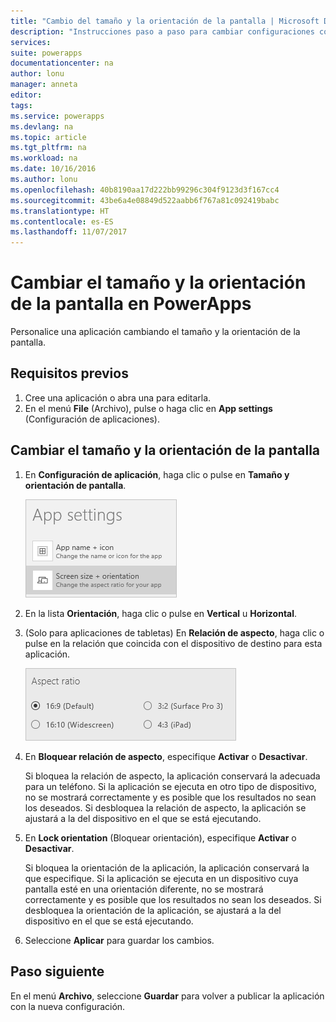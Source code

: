 ```yaml
---
title: "Cambio del tamaño y la orientación de la pantalla | Microsoft Docs"
description: "Instrucciones paso a paso para cambiar configuraciones como el tamaño y la orientación de la pantalla"
services: 
suite: powerapps
documentationcenter: na
author: lonu
manager: anneta
editor: 
tags: 
ms.service: powerapps
ms.devlang: na
ms.topic: article
ms.tgt_pltfrm: na
ms.workload: na
ms.date: 10/16/2016
ms.author: lonu
ms.openlocfilehash: 40b8190aa17d222bb99296c304f9123d3f167cc4
ms.sourcegitcommit: 43be6a4e08849d522aabb6f767a81c092419babc
ms.translationtype: HT
ms.contentlocale: es-ES
ms.lasthandoff: 11/07/2017
---
```

# <a name="change-screen-size-and-orientation-in-powerapps"></a>Cambiar el tamaño y la orientación de la pantalla en PowerApps
Personalice una aplicación cambiando el tamaño y la orientación de la pantalla.

## <a name="prerequisites"></a>Requisitos previos
1. Cree una aplicación o abra una para editarla.
2. En el menú **File** (Archivo), pulse o haga clic en **App settings** (Configuración de aplicaciones).

## <a name="change-screen-size-and-orientation"></a>Cambiar el tamaño y la orientación de la pantalla
1. En **Configuración de aplicación**, haga clic o pulse en **Tamaño y orientación de pantalla**.
   
    ![Opción para cambiar el tamaño y la orientación de la pantalla de una aplicación](./media/set-aspect-ratio-portrait-landscape/size-orientation.png)
2. En la lista **Orientación**, haga clic o pulse en **Vertical** u **Horizontal**.
3. (Solo para aplicaciones de tabletas) En **Relación de aspecto**, haga clic o pulse en la relación que coincida con el dispositivo de destino para esta aplicación.
   
    ![Cambiar la relación de aspecto de una aplicación de tableta](./media/set-aspect-ratio-portrait-landscape/aspect-tablet.png)
4. En **Bloquear relación de aspecto**, especifique **Activar** o **Desactivar**.
   
    Si bloquea la relación de aspecto, la aplicación conservará la adecuada para un teléfono. Si la aplicación se ejecuta en otro tipo de dispositivo, no se mostrará correctamente y es posible que los resultados no sean los deseados. Si desbloquea la relación de aspecto, la aplicación se ajustará a la del dispositivo en el que se está ejecutando.
5. En **Lock orientation** (Bloquear orientación), especifique **Activar** o **Desactivar**.
   
    Si bloquea la orientación de la aplicación, la aplicación conservará la que especifique. Si la aplicación se ejecuta en un dispositivo cuya pantalla esté en una orientación diferente, no se mostrará correctamente y es posible que los resultados no sean los deseados. Si desbloquea la orientación de la aplicación, se ajustará a la del dispositivo en el que se está ejecutando.
6. Seleccione **Aplicar** para guardar los cambios.

## <a name="next-step"></a>Paso siguiente
En el menú **Archivo**, seleccione **Guardar** para volver a publicar la aplicación con la nueva configuración.

